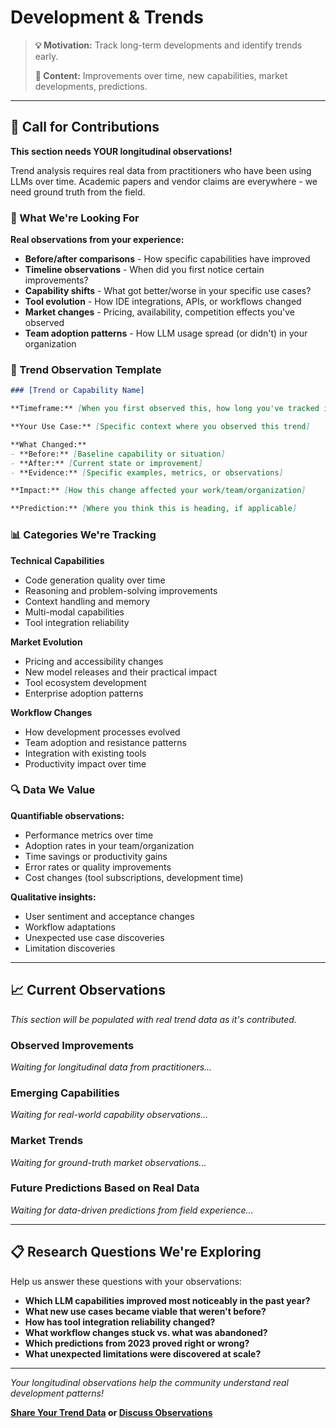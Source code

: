 # Development & Trends

> **💡 Motivation:** Track long-term developments and identify trends early.
> 
> **📝 Content:** Improvements over time, new capabilities, market developments, predictions.

---

## 🚀 Call for Contributions

**This section needs YOUR longitudinal observations!**

Trend analysis requires real data from practitioners who have been using LLMs over time. Academic papers and vendor claims are everywhere - we need ground truth from the field.

### 🎯 What We're Looking For

**Real observations from your experience:**
- **Before/after comparisons** - How specific capabilities have improved
- **Timeline observations** - When did you first notice certain improvements?
- **Capability shifts** - What got better/worse in your specific use cases?
- **Tool evolution** - How IDE integrations, APIs, or workflows changed
- **Market changes** - Pricing, availability, competition effects you've observed
- **Team adoption patterns** - How LLM usage spread (or didn't) in your organization

### 📝 Trend Observation Template

```markdown
### [Trend or Capability Name]

**Timeframe:** [When you first observed this, how long you've tracked it]

**Your Use Case:** [Specific context where you observed this trend]

**What Changed:**
- **Before:** [Baseline capability or situation]
- **After:** [Current state or improvement]
- **Evidence:** [Specific examples, metrics, or observations]

**Impact:** [How this change affected your work/team/organization]

**Prediction:** [Where you think this is heading, if applicable]
```

### 📊 Categories We're Tracking

**Technical Capabilities**
- Code generation quality over time
- Reasoning and problem-solving improvements
- Context handling and memory
- Multi-modal capabilities
- Tool integration reliability

**Market Evolution**
- Pricing and accessibility changes
- New model releases and their practical impact
- Tool ecosystem development
- Enterprise adoption patterns

**Workflow Changes**
- How development processes evolved
- Team adoption and resistance patterns
- Integration with existing tools
- Productivity impact over time

### 🔍 Data We Value

**Quantifiable observations:**
- Performance metrics over time
- Adoption rates in your team/organization
- Time savings or productivity gains
- Error rates or quality improvements
- Cost changes (tool subscriptions, development time)

**Qualitative insights:**
- User sentiment and acceptance changes
- Workflow adaptations
- Unexpected use case discoveries
- Limitation discoveries

---

## 📈 Current Observations

*This section will be populated with real trend data as it's contributed.*

### Observed Improvements
*Waiting for longitudinal data from practitioners...*

### Emerging Capabilities  
*Waiting for real-world capability observations...*

### Market Trends
*Waiting for ground-truth market observations...*

### Future Predictions Based on Real Data
*Waiting for data-driven predictions from field experience...*

---

## 📋 Research Questions We're Exploring

Help us answer these questions with your observations:

- **Which LLM capabilities improved most noticeably in the past year?**
- **What new use cases became viable that weren't before?**
- **How has tool integration reliability changed?**
- **What workflow changes stuck vs. what was abandoned?**
- **Which predictions from 2023 proved right or wrong?**
- **What unexpected limitations were discovered at scale?**

---

*Your longitudinal observations help the community understand real development patterns!*

**[Share Your Trend Data](CONTRIBUTING.md) or [Discuss Observations](../../issues)**